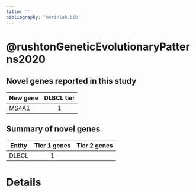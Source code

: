 ```yaml
---
title: ''
bibliography: 'morinlab.bib'
---
```


# @rushtonGeneticEvolutionaryPatterns2020
## Novel genes reported in this study

|New gene|DLBCL tier|
|:-|:-:|
|[MS4A1](MS4A1)|1 |

## Summary of novel genes

|Entity| Tier 1 genes| Tier 2 genes|
|:-:|:-:|:-:|
|DLBCL|1||

# Details

